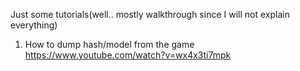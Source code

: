 Just some tutorials(well.. mostly walkthrough since I will not explain everything)  

1. How to dump hash/model from the game  
https://www.youtube.com/watch?v=wx4x3ti7mpk
